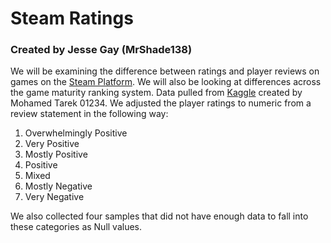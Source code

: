 # Steam Ratings
 

### Created by Jesse Gay (MrShade138)



We will be examining the difference between ratings and player reviews on games on the [Steam Platform](https://store.steampowered.com/).
We will also be looking at differences across the game maturity ranking system.
Data pulled from [Kaggle](https://www.kaggle.com/datasets/mohamedtarek01234/steam-games-reviews-and-rankings) created by Mohamed Tarek 01234.
We adjusted the player ratings to numeric from a review statement in the following way:

1.	Overwhelmingly Positive
2.	Very Positive
3.	Mostly Positive
4.	Positive
5.	Mixed
6.	Mostly Negative
7.	Very Negative
	
We also collected four samples that did not have enough data to fall into these categories as Null values.
